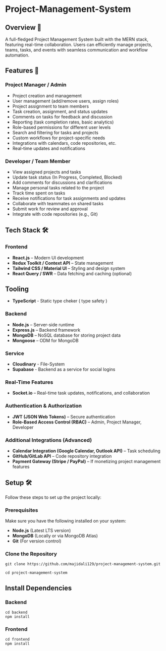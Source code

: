 # Project-Management-System

## Overview 🚀
A full-fledged Project Management System built with the MERN stack, featuring real-time collaboration. Users can efficiently manage projects, teams, tasks, and events with seamless communication and workflow automation.

## Features 🚀

### Project Manager / Admin  
- Project creation and management  
- User management (add/remove users, assign roles)  
- Project assignment to team members  
- Task creation, assignment, and status updates  
- Comments on tasks for feedback and discussion  
- Reporting (task completion rates, basic analytics)  
- Role-based permissions for different user levels  
- Search and filtering for tasks and projects  
- Custom workflows for project-specific needs 
- Integrations with calendars, code repositories, etc. 
- Real-time updates and notifications 

### Developer / Team Member  
- View assigned projects and tasks  
- Update task status (In Progress, Completed, Blocked)  
- Add comments for discussions and clarifications  
- Manage personal tasks related to the project  
- Track time spent on tasks 
- Receive notifications for task assignments and updates 
- Collaborate with teammates on shared tasks 
- Submit work for review and approval 
- Integrate with code repositories (e.g., Git)

## Tech Stack 🛠️

### Frontend  
- **React.js** – Modern UI development  
- **Redux Toolkit / Context API** – State management  
- **Tailwind CSS / Material UI** – Styling and design system  
- **React Query / SWR** – Data fetching and caching (optional)

## Tooling
- **TypeScript** - Static type cheker ( type safety )

### Backend  
- **Node.js** – Server-side runtime  
- **Express.js** – Backend framework  
- **MongoDB** – NoSQL database for storing project data  
- **Mongoose** – ODM for MongoDB
### Service 
- **Cloudinary** - File-System
- **Supabase** - Backend as a service for social logins
  

### Real-Time Features  
- **Socket.io** – Real-time task updates, notifications, and collaboration  

### Authentication & Authorization  
- **JWT (JSON Web Tokens)** – Secure authentication  
- **Role-Based Access Control (RBAC)** – Admin, Project Manager, Developer

### Additional Integrations (Advanced)  
- **Calendar Integration (Google Calendar, Outlook API)** – Task scheduling  
- **GitHub/GitLab API** – Code repository integration  
- **Payment Gateway (Stripe / PayPal)** – If monetizing project management features

## Setup 🛠️
Follow these steps to set up the project locally:
### Prerequisites  
Make sure you have the following installed on your system:  
- **Node.js** (Latest LTS version)  
- **MongoDB** (Locally or via MongoDB Atlas)  
- **Git** (For version control)

### Clone the Repository  
```
git clone https://github.com/majidali129/project-management-system.git

cd project-management-system
```
## Install Dependencies
### Backend
```
cd backend
npm install
```
### Frontend
```
cd frontend
npm install
```
